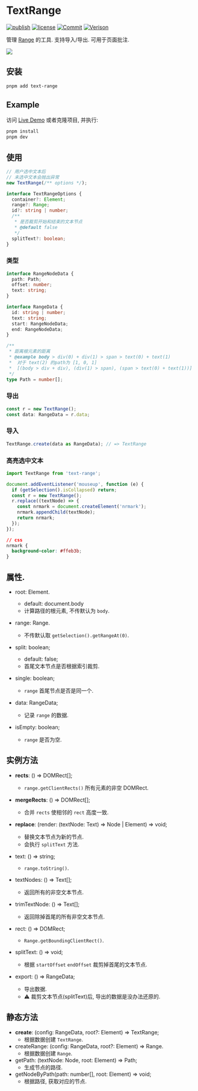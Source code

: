 # TextRange

[![publish](https://github.com/PinghuaZhuang/TextRange/actions/workflows/publish.yml/badge.svg)](https://github.com/PinghuaZhuang/TextRange/actions/workflows/publish.yml) [![license](https://img.shields.io/badge/license-MIT-blue.svg)](https://github.com/PinghuaZhuang/TextRange/blob/master/LICENSE) [![Commit](https://img.shields.io/github/last-commit/pinghuazhuang/TextRange.svg)](https://github.com/PinghuaZhuang/TextRange/commits/master) [![Verison](https://img.shields.io/npm/v/text-range.svg)](https://www.npmjs.com/package/text-range)

管理 [Range](https://developer.mozilla.org/zh-CN/docs/Web/API/Range) 的工具. 支持导入/导出. 可用于页面批注.

![](https://cdn.statically.io/gh/PinghuaZhuang/obsdian-note@images/images/text-range.3n18aedajly0.gif)

## 安装

```bash
pnpm add text-range
```

## Example

访问 [Live Demo](https://pinghuazhuang.github.io/comments/text-range/) 或者克隆项目, 并执行:

```bash
pnpm install
pnpm dev
```

## 使用

```ts
// 用户选中文本后
// 未选中文本会抛出异常
new TextRange(/** options */);

interface TextRangeOptions {
  container?: Element;
  range?: Range;
  id?: string | number;
  /**
   * 是否裁剪开始和结束的文本节点
   * @default false
   */
  splitText?: boolean;
}
```

### 类型

```ts
interface RangeNodeData {
  path: Path;
  offset: number;
  text: string;
}

interface RangeData {
  id: string | number;
  text: string;
  start: RangeNodeData;
  end: RangeNodeData;
}

/**
 * 距离根元素的距离
 * @example body > div(0) + div(1) > span > text(0) + text(1)
 *  对于 text(2) 的path为 [1, 0, 1]
 *  [(body > div + div), (div(1) > span), (span > text(0) + text(1))]
 */
type Path = number[];
```

### 导出

```ts
const r = new TextRange();
const data: RangeData = r.data;
```

### 导入

```ts
TextRange.create(data as RangeData); // => TextRange
```

### 高亮选中文本

```ts
import TextRange from 'text-range';

document.addEventListener('mouseup', function (e) {
  if (getSelection().isCollapsed) return;
  const r = new TextRange();
  r.replace((textNode) => {
    const nrmark = document.createElement('nrmark');
    nrmark.appendChild(textNode);
    return nrmark;
  });
});
```

```css
// css
nrmark {
  background-color: #ffeb3b;
}
```

## 属性.

+ root: Element. 
  + default: document.body
  + 计算路径的根元素, 不传默认为 `body`.

+ range: Range. 
  + 不传默认取 `getSelection().getRangeAt(0)`.

+ split: boolean;
  + default: false;
  + 首尾文本节点是否根据索引裁剪. 


+ single: boolean; 
  + `range` 首尾节点是否是同一个. 
+ data: RangeData; 
  + 记录 `range` 的数据. 
+ isEmpty: boolean; 
  + `range` 是否为空. 

## 实例方法

+ **rects**: () => DOMRect[]; 
  + `range.getClientRects()` 所有元素的非空 DOMRect.

+ **mergeRects**: () => DOMRect[]; 
  + 合并 `rects` 使相邻的 `rect` 高度一致. 

+ **replace**: (render: (textNode: Text) => Node | Element) => void; 
  + 替换文本节点为新的节点. 
  + 会执行 `splitText` 方法. 
+ text: () => string; 
  + `range.toString()`.

+ textNodes: () => Text[]; 
  + 返回所有的非空文本节点. 

+ trimTextNode: () => Text[]; 
  + 返回除掉首尾的所有非空文本节点. 

+ rect: () => DOMRect; 
  + `Range.getBoundingClientRect()`.

+ splitText: () => void;
  + 根据 `startOffset` `endOffset` 裁剪掉首尾的文本节点. 
+ export: () => RangeData;
  + 导出数据.
  + ⚠️ 裁剪文本节点(splitText)后, 导出的数据是没办法还原的. 


## 静态方法

+ **create**: (config: RangeData, root?: Element) => TextRange;
  + 根据数据创建 `TextRange`.
+ createRange: (config: RangeData, root?: Element) => Range.
  + 根据数据创建 `Range`.
+ getPath: (textNode: Node, root: Element) => Path;
  + 生成节点的路径.
+ getNodeByPath(path: number[], root: Element) => void;
  + 根据路径, 获取对应的节点. 

